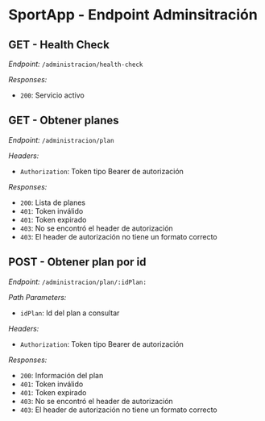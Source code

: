 # SportApp - Endpoint Adminsitración

## GET - Health Check
*Endpoint:* `/administracion/health-check`

*Responses:*
- `200`: Servicio activo

## GET - Obtener planes
*Endpoint:* `/administracion/plan`

*Headers:*
- `Authorization`: Token tipo Bearer de autorización 

*Responses:*
- `200`: Lista de planes
- `401`: Token inválido
- `401`: Token expirado
- `403`: No se encontró el header de autorización
- `403`: El header de autorización no tiene un formato correcto

## POST - Obtener plan por id
*Endpoint:* `/administracion/plan/:idPlan:`

*Path Parameters:*
- `idPlan`: Id del plan a consultar

*Headers:*
- `Authorization`: Token tipo Bearer de autorización 

*Responses:*
- `200`: Información del plan
- `401`: Token inválido
- `401`: Token expirado
- `403`: No se encontró el header de autorización
- `403`: El header de autorización no tiene un formato correcto

